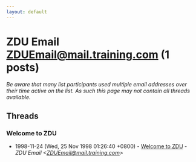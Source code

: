 ```yaml
---
layout: default
---
```


# ZDU Email <ZDUEmail@mail.training.com> (1 posts)

_Be aware that many list participants used multiple email addresses over their time active on the list. As such this page may not contain all threads available._

## Threads

### Welcome to ZDU
+ 1998-11-24 (Wed, 25 Nov 1998 01:26:40 +0800) - [Welcome to ZDU](/archive/1998/11/fe1dc06446b48dbc556d9f9f8a6d7928ccbb5b994021431da4f9a63e1f5811dc) - _ZDU Email \<ZDUEmail@mail.training.com\>_


